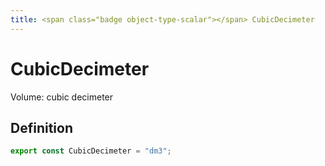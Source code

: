 ```yaml
---
title: <span class="badge object-type-scalar"></span> CubicDecimeter
---
```

# <span class="badge object-type-scalar"></span> CubicDecimeter

Volume: cubic decimeter

## Definition

```typescript
export const CubicDecimeter = "dm3";

```
